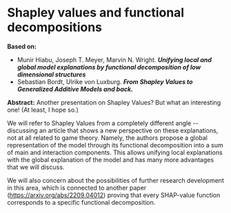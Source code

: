 # Shapley values and functional decompositions

**Based on:**
- Munir Hiabu, Joseph T. Meyer, Marvin N. Wright. ***Unifying local and global model explanations by functional decomposition of low dimensional structures***
- Sebastian Bordt, Ulrike von Luxburg. ***From Shapley Values to Generalized Additive Models and back.***


**Abstract:** 
Another presentation on Shapley Values? But what an interesting one! (At least, I hope so.)

We will refer to Shapley Values from a completely different angle -- discussing an article that shows a new perspective on these explanations, not at all related to game theory. Namely, the authors propose a global representation of the model through its functional decomposition into a sum of main and interaction components. This allows unifying local explanations with the global explanation of the model and has many more advantages that we will discuss.

We will also concern about the possibilities of further research development in this area, which is connected to another paper (https://arxiv.org/abs/2209.04012) proving that every SHAP-value function corresponds to a specific functional decomposition.

